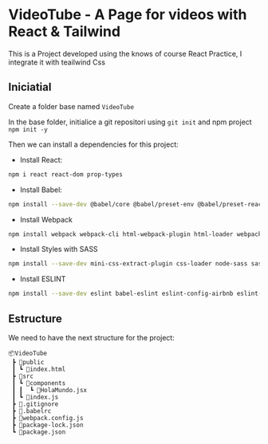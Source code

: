 # VideoTube - A Page for videos with React & Tailwind

This is a Project developed using the knows of course React Practice, I integrate it with teailwind Css

## Iniciatial

Create a folder base named `VideoTube`

In the base folder, initialice a git repositori using `git init` and npm project `npm init -y`

Then we can install a dependencies for this project:

- Install React:

```bash
npm i react react-dom prop-types
```

- Install Babel:

```bash
npm install --save-dev @babel/core @babel/preset-env @babel/preset-react babel-loader
```

- Install Webpack

```bash
npm install webpack webpack-cli html-webpack-plugin html-loader webpack-dev-server file-loader --save-dev
```

- Install Styles with SASS

```bash
npm install --save-dev mini-css-extract-plugin css-loader node-sass sass-loader
```

- Install ESLINT

```bash
npm install --save-dev eslint babel-eslint eslint-config-airbnb eslint-plugin-import eslint-plugin-react eslint-plugin-jsx-a11y
```

## Estructure

We need to have the next structure for the project:

```structure
📦VideoTube
 ┣ 📂public
 ┃ ┗ 📜index.html
 ┣ 📂src
 ┃ ┗ 📂components
 ┃ ┃  ┗ 📜HolaMundo.jsx
 ┃ ┗ 📜index.js
 ┣ 📜.gitignore
 ┣ 📜.babelrc
 ┣ 📜webpack.config.js
 ┣ 📜package-lock.json
 ┗ 📜package.json
```
